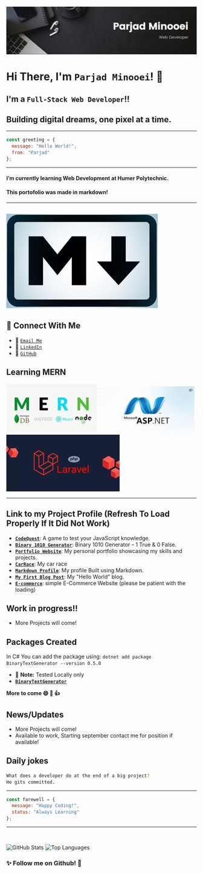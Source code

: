 ![Banner](./Banner.jpg)

# Hi There, I'm `Parjad Minooei`! 👋
## I'm a `Full-Stack Web Developer`!!
## Building digital dreams, one pixel at a time.

---
```javascript
const greeting = {
  message: "Hello World!",
  from: "Parjad"
};
```
---

#### I’m currently learning **Web Development at Humer Polytechnic**.
#### This portofolio was made in markdown!
---
![Leetcode](./markdown.jpg)
---

## 🔗 Connect With Me
* 📧 [`Email Me`](mailto:minooeip@hotmail.com)
* 💼 [`LinkedIn`](https://www.linkedin.com/in/parjadminooei/)
* 🐙 [`GitHub`](https://github.com/ParjadM)

## Learning MERN
![MERN FULL-STACK](./MERN.jpg)
![ASP.Net](./asp.jpg)
![Laravel](./Laravel.jpg)


---
## Link to my Project Profile (Refresh To Load Properly If It Did Not Work)
* **[`CodeQuest`](https://parjadm.github.io/CodeQuest/)**: A game to test your JavaScript knowledge.
* **[`Binary 1010 Generator`](http://binary1010generator.somee.com/)**: Binary 1010 Generator – 1 True & 0 False.
* **[`Portfolio Website`](https://parjadm.github.io/Portfolio/)**: My personal portfolio showcasing my skills and projects. 
* **[`CarRace`](https://parjadm.github.io/CSS-Animation/)**: My car race
* **[`Markdown Profile`](https://parjadm.github.io/markdown-portfolio/)**: My profile Built using Markdown.
* **[`My First Blog Post`](https://parjadm.github.io/blog-post/)**: My "Hello World" blog.
* **[`E-commerce`](https://simple-e-commerce-s3aj.onrender.com/)**: simple E-Commerce Website (please be patient with the loading)

## Work in progress!!
* More Projects will come!


## Packages Created

In C# You can add the package using: ``dotnet add package BinaryTextGenerator --version 0.5.0``
* :memo: **Note:** Tested Locally only
* **[`BinaryTextGenerator`](https://www.nuget.org/packages/BinaryTextGenerator)**


**More to come 😄 🚀 👍**

## News/Updates
* More Projects will come!
* Available to work, Starting september contact me for position if available!


## Daily jokes
 ```bash
What does a developer do at the end of a big project?
He gits committed.
 ```





---
```javascript
const farewell = {
  message: "Happy Coding!",
  status: "Always Learning"
};
```
---

<img src="https://komarev.com/ghpvc/?username=ParjadM&style=flat-square&color=blue" alt=""/>

![GitHub Stats](https://github-readme-stats.vercel.app/api?username=ParjadM&show_icons=true&theme=radical)
![Top Languages](https://github-readme-stats.vercel.app/api/top-langs/?username=ParjadM&layout=compact)




### ✨ Follow me on Github! 👋


